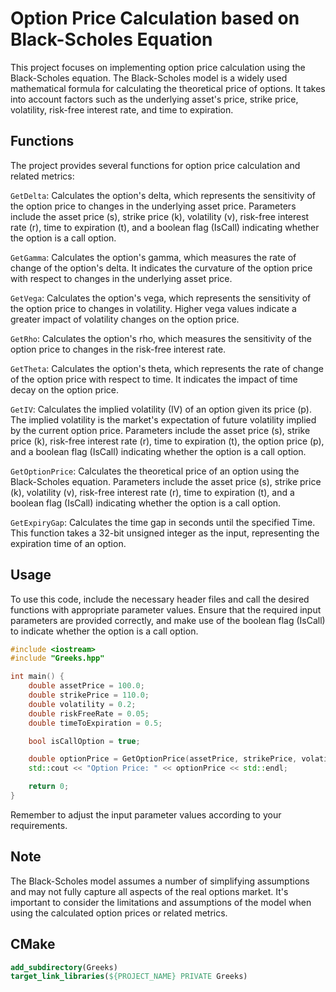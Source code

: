 # Option Price Calculation based on Black-Scholes Equation

This project focuses on implementing option price calculation using the Black-Scholes equation. The Black-Scholes model is a widely used mathematical formula for calculating the theoretical price of
options. It takes into account factors such as the underlying asset's price, strike price, volatility, risk-free interest rate, and time to expiration.

## Functions

The project provides several functions for option price calculation and related metrics:

`GetDelta`: Calculates the option's delta, which represents the sensitivity of the option price to changes in the underlying asset price. Parameters include the asset price (s), strike price (k),
volatility (v), risk-free interest rate (r), time to expiration (t), and a boolean flag (IsCall) indicating whether the option is a call option.

`GetGamma`: Calculates the option's gamma, which measures the rate of change of the option's delta. It indicates the curvature of the option price with respect to changes in the underlying asset
price.

`GetVega`: Calculates the option's vega, which represents the sensitivity of the option price to changes in volatility. Higher vega values indicate a greater impact of volatility changes on the option
price.

`GetRho`: Calculates the option's rho, which measures the sensitivity of the option price to changes in the risk-free interest rate.

`GetTheta`: Calculates the option's theta, which represents the rate of change of the option price with respect to time. It indicates the impact of time decay on the option price.

`GetIV`: Calculates the implied volatility (IV) of an option given its price (p). The implied volatility is the market's expectation of future volatility implied by the current option price.
Parameters include the asset price (s), strike price (k), risk-free interest rate (r), time to expiration (t), the option price (p), and a boolean flag (IsCall) indicating whether the option is a call
option.

`GetOptionPrice`: Calculates the theoretical price of an option using the Black-Scholes equation. Parameters include the asset price (s), strike price (k), volatility (v), risk-free interest rate (r),
time to expiration (t), and a boolean flag (IsCall) indicating whether the option is a call option.

`GetExpiryGap`: Calculates the time gap in seconds until the specified Time. This function takes a 32-bit unsigned integer as the input, representing the expiration time of an option.

## Usage

To use this code, include the necessary header files and call the desired functions with appropriate parameter values. Ensure that the required input parameters are provided correctly, and make use of
the boolean flag (IsCall) to indicate whether the option is a call option.

```cpp
#include <iostream>
#include "Greeks.hpp"

int main() {
    double assetPrice = 100.0;
	double strikePrice = 110.0;
	double volatility = 0.2;
	double riskFreeRate = 0.05;
	double timeToExpiration = 0.5;

    bool isCallOption = true;

    double optionPrice = GetOptionPrice(assetPrice, strikePrice, volatility, riskFreeRate, timeToExpiration, isCallOption);
	std::cout << "Option Price: " << optionPrice << std::endl;

    return 0;
}

```

Remember to adjust the input parameter values according to your requirements.

## Note

The Black-Scholes model assumes a number of simplifying assumptions and may not fully capture all aspects of the real options market. It's important to consider the limitations and assumptions of the
model when using the calculated option prices or related metrics.

## CMake

```cmake
add_subdirectory(Greeks)
target_link_libraries(${PROJECT_NAME} PRIVATE Greeks)
```
